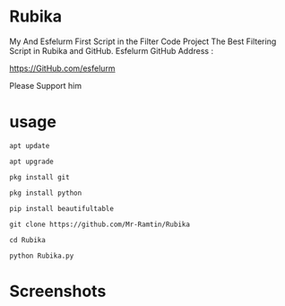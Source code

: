 # Rubika

My And Esfelurm First Script in the Filter Code Project The Best Filtering Script in Rubika and GitHub.
Esfelurm GitHub Address :

https://GitHub.com/esfelurm

Please Support him

# usage

`apt update`

`apt upgrade`

`pkg install git`

`pkg install python`

`pip install beautifultable`

`git clone https://github.com/Mr-Ramtin/Rubika`

`cd Rubika`

`python Rubika.py`


# Screenshots


